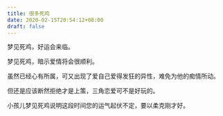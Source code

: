 ```yaml
---
title: 很多死鸡
date: 2020-02-15T20:54:12+08:00
draft: false
---
```


梦见死鸡，好运会来临。




梦见死鸡，暗示爱情将会很顺利。

虽然已经心有所属，可又出现了爱自己爱得发狂的异性，难免为他的痴情所动。

但还是应该断然拒绝才是上策，三角恋爱可不是好玩的。




小孩儿梦见死鸡说明这段时间您的运气起伏不定，要以柔克刚才好。

